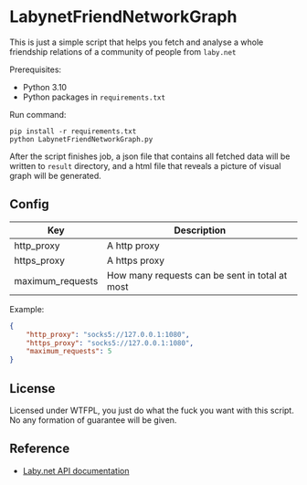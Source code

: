 # LabynetFriendNetworkGraph

This is just a simple script that helps you fetch and analyse a whole friendship relations of a community of people from `laby.net`

Prerequisites:

- Python 3.10
- Python packages in `requirements.txt`

Run command:
```shell
pip install -r requirements.txt
python LabynetFriendNetworkGraph.py
```

After the script finishes job, a json file that contains all fetched data will be written to `result` directory, and a html file that reveals a picture of visual graph will be generated. 

## Config

| Key              | Description                                    |
|------------------|------------------------------------------------|
| http_proxy       | A http proxy                                   |
| https_proxy      | A https proxy                                  |
| maximum_requests | How many requests can be sent in total at most |


Example:

```json
{
    "http_proxy": "socks5://127.0.0.1:1080",
    "https_proxy": "socks5://127.0.0.1:1080",
    "maximum_requests": 5
}
```

## License

Licensed under WTFPL, you just do what the fuck you want with this script. No any formation of guarantee will be given.

## Reference

- [Laby.net API documentation](https://laby.net/api/docs)
